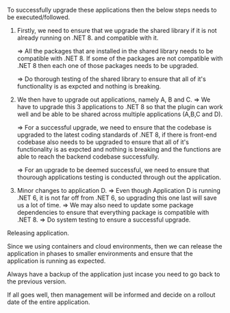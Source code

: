 To successfully upgrade these applications then the below steps needs to be executed/followed.

1. Firstly, we need to ensure that we upgrade the shared library if it is not already running on .NET 8. and compatible with it.

    => All the packages that are installed in the shared library needs to be compatible with .NET 8. If some of the packages are not compatible with .NET 8 then each one of those packages needs to be upgraded.

    => Do thorough testing of the shared library to ensure that all of it's functionality is as expcted and nothing is breaking.

2. We then have to upgrade out applications, namely A, B and C.
    => We have to upgrade this 3 applications to .NET 8 so that the plugin can work well and be able to be shared across multiple applications (A,B,C and D).

    => For a successful upgrade, we need to ensure that the codebase is upgraded to the latest coding standards of .NET 8,
    if there is front-end codebase also needs to be upgraded to ensure that all of it's functionality is as expcted and nothing is breaking and the functions are able to reach the backend codebase successfully.

    => For an upgrade to be deemed successful, we need to ensure that thourough applications testing is conducted through out the application.

3. Minor changes to application D.
    => Even though Application D is running .NET 6, it is not far off from .NET 6, so upgrading this one last will save us a lot of time.
    => We may also need to update some package dependencies to ensure that everything package is compatible with .NET 8.
    => Do system testing to ensure a successful upgrade.

Releasing application.

Since we using containers and cloud environments, then we can release the application in phases to smaller environments and ensure that the application is running as expected.

Always have a backup of the application just incase you need to go back to the previous version.

If all goes well, then management will be informed and decide on a rollout date of the entire application.

